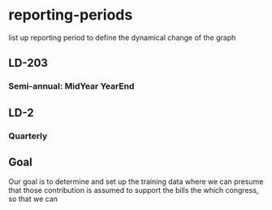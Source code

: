 # reporting-periods
list up reporting period to define the dynamical change of the graph

## LD-203 
### Semi-annual: MidYear YearEnd

## LD-2
### Quarterly

## Goal
Our goal is to determine and set up the training data where we can presume that those contribution is assumed to support the bills the which congress, so that we can 
